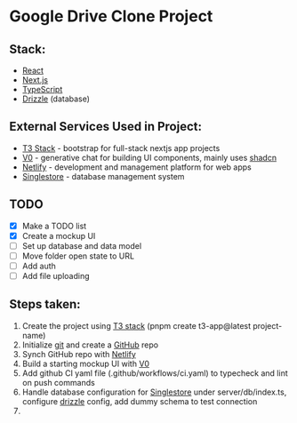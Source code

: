 # Google Drive Clone Project

## Stack:
- [React](https://react.dev/)
- [Next.js](http://nextjs.org/)
- [TypeScript](https://www.typescriptlang.org/)
- [Drizzle](https://orm.drizzle.team/) (database)

## External Services Used in Project:
- [T3 Stack](https://create.t3.gg/) - bootstrap for full-stack nextjs app projects
- [V0](https://v0.dev/) - generative chat for building UI components, mainly uses [shadcn](https://ui.shadcn.com/)
- [Netlify](https://www.netlify.com/) - development and management platform for web apps
- [Singlestore](https://www.singlestore.com/) - database management system

## TODO
- [x] Make a TODO list
- [x] Create a mockup UI
- [ ] Set up database and data model
- [ ] Move folder open state to URL
- [ ] Add auth
- [ ] Add file uploading

## Steps taken:
1. Create the project using [T3 stack](https://create.t3.gg/) (pnpm create t3-app@latest project-name)
2. Initialize [git](https://git-scm.com/) and create a [GitHub](https://github.com/) repo
3. Synch GitHub repo with [Netlify](https://app.netlify.com/)
4. Build a starting mockup UI with [V0](https://v0.dev/)
5. Add github CI yaml file (.github/workflows/ci.yaml) to typecheck and lint on push commands
6. Handle database configuration for [Singlestore](https://www.singlestore.com/) under server/db/index.ts, configure [drizzle](https://orm.drizzle.team/) config, add dummy schema to test connection
7. 
